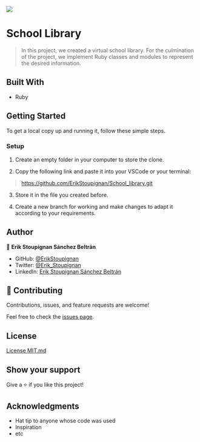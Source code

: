 ![](https://img.shields.io/badge/Microverse-blueviolet)

# School Library 

> In this project, we created a virtual school library. For the culmination of the project, we implement Ruby classes and modules to represent the desired information.

## Built With

- Ruby

## Getting Started

To get a local copy up and running it, follow these simple steps.

### Setup

1. Create an empty folder in your computer to store the clone.

2. Copy the following link and paste it into your VSCode or your terminal:

>  https://github.com/ErikStoupignan/School_library.git

3. Store it in the file you created before.

4. Create a new branch for working and make changes to adapt it according to your requirements.

## Author

👤 **Erik Stoupignan Sánchez Beltrán**

- GitHub: [@ErikStoupignan](https://github.com/ErikStoupignan)
- Twitter: [@Erik_Stoupignan](https://twitter.com/Erik_Stoupignan)
- LinkedIn: [Erik Stoupignan Sánchez Beltrán](https://www.linkedin.com/in/erik-sanchez-beltran/)

## 🤝 Contributing

Contributions, issues, and feature requests are welcome!

Feel free to check the [issues page](../../issues/).

## License
<a href="MIT.md">License MIT.md</a>

## Show your support

Give a ⭐️ if you like this project!

## Acknowledgments

- Hat tip to anyone whose code was used
- Inspiration
- etc
